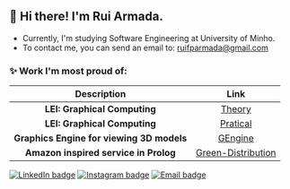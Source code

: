 ## 👋 Hi there! I'm Rui Armada.
- Currently, I'm studying Software Engineering at University of Minho.
- To contact me, you can send an email to: ruifparmada@gmail.com

### ✨ Work I'm most proud of:
| Description | Link |
| :---: | :---: |
| **LEI: Graphical Computing** | [Theory](https://wide-joke-855.notion.site/Computa-o-Gr-fica-LEI-534cfe5f113e46298c8de27ebdcf3555) |
| **LEI: Graphical Computing** | [Pratical](https://github.com/RuiArmada/CG)
| **Graphics Engine for viewing 3D models** | [GEngine](https://github.com/RuiArmada/GEngine) |
| **Amazon inspired service in Prolog** | [Green-Distribution](https://github.com/RuiArmada/LEI/tree/main/LEI/3%20Year/1%20Semester/IA/Green-Distribution) |

[![LinkedIn badge](https://img.shields.io/badge/-RuiArmada-blue?style=flat&logo=linkedin)](https://www.linkedin.com/in/ruiarmada/)
[![Instagram badge](https://img.shields.io/badge/-RuiArmada-purple?style=flat&logo=Instagram&logoColor=white)](https://www.instagram.com/rui_armada98/)
[![Email badge](https://img.shields.io/badge/-RuiArmada-red?style=flat&logo=Gmail&logoColor=white)](mailto:ruifparmada@gmail.com)
